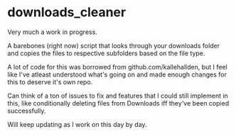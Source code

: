 # downloads_cleaner

Very much a work in progress.

A barebones (right now) script that looks through your downloads folder and copies the files to respective subfolders based on the file type.

A lot of code for this was borrowed from github.com/kallehallden, but I feel like I've atleast understood what's going on and made enough changes for this to deserve it's own repo.

Can think of a ton of issues to fix and features that I could still implement in this, like conditionally deleting files from Downloads iff they've been copied successfully.

Will keep updating as I work on this day by day.
